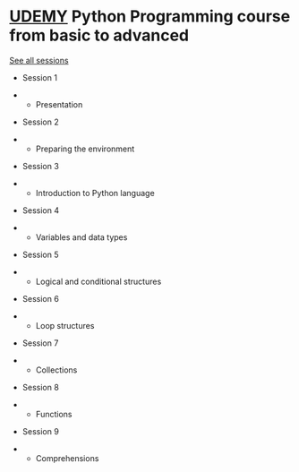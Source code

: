 # [UDEMY](https://www.udemy.com/curso-de-programacao-em-python-do-basico-ao-avancado) Python Programming course from basic to advanced

[See all sessions](https://github.com/rodrigocantarino/python/blob/master/course/docs/Geek-University-Programa-o-em-Python-Essencial.png)

- Session 1 
- - Presentation

- Session 2 
- - Preparing the environment

- Session 3 
- - Introduction to Python language

- Session 4
- - Variables and data types

- Session 5
- - Logical and conditional structures

- Session 6
- - Loop structures

- Session 7
- - Collections

- Session 8
- - Functions

- Session 9
- - Comprehensions

